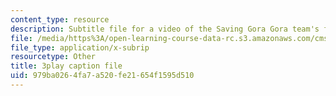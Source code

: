 ```yaml
---
content_type: resource
description: Subtitle file for a video of the Saving Gora Gora team's final presentation.
file: /media/https%3A/open-learning-course-data-rc.s3.amazonaws.com/cms-611j-creating-video-games-fall-2014/979ba0264fa7a520fe21654f1595d510_sKolTx6sxUo.srt
file_type: application/x-subrip
resourcetype: Other
title: 3play caption file
uid: 979ba026-4fa7-a520-fe21-654f1595d510
---
```

